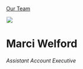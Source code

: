 





[Our Team](/who-we-are/team/)


![](data:image/gif;base64,R0lGODlhAQABAAAAACH5BAEKAAEALAAAAAABAAEAAAICTAEAOw==)![](https://www.gmmb.com/wp-content/uploads/2022/09/Marci-Welford-04632_RT_BW_SM-468x468.jpg)


Marci Welford
=============


###### Assistant Account Executive











